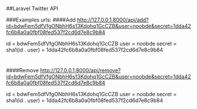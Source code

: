 ##Laravel Twitter API

###Examples urls:
####Add
http://127.0.0.1:8000/api/add?id=bdwFem5dfVfgONbhH6s13Kdohq1GcCZB&user=noobde&secret=1dda42fc6b8a0a0fbf08fed537f2cd6d7e8c9b84

id = bdwFem5dfVfgONbhH6s13Kdohq1GcCZB
user = noobde
secret = sha1(id . user) = 1dda42fc6b8a0a0fbf08fed537f2cd6d7e8c9b84
#
####Remove
http://127.0.0.1:8000/api/remove?id=bdwFem5dfVfgONbhH6s13Kdohq1GcCZB&user=noobde&secret=1dda42fc6b8a0a0fbf08fed537f2cd6d7e8c9b84

id = bdwFem5dfVfgONbhH6s13Kdohq1GcCZB
user = noobde
secret = sha1(id . user) = 1dda42fc6b8a0a0fbf08fed537f2cd6d7e8c9b84